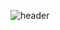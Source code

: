 


![header](https://capsule-render.vercel.app/api?type=wave&color=#B897FF&section=header&text=JeHa%20Kim&fontSize=160)
